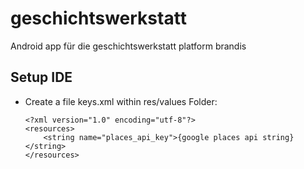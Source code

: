 # geschichtswerkstatt

Android app für die geschichtswerkstatt platform brandis

## Setup IDE

* Create a file keys.xml within res/values Folder:

  ```
  <?xml version="1.0" encoding="utf-8"?>
  <resources>
      <string name="places_api_key">{google places api string}</string>
  </resources>
  ```
